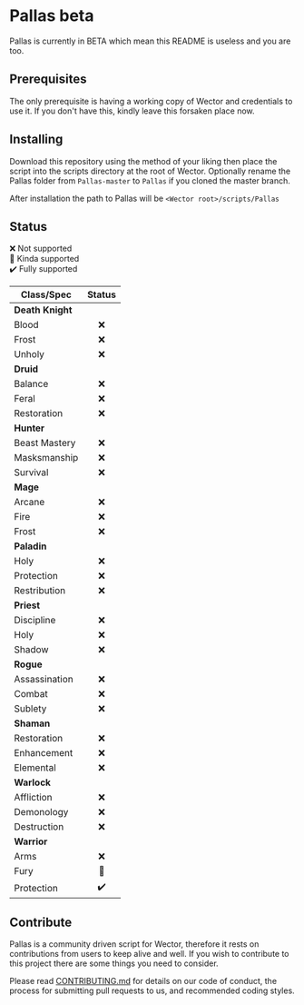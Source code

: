 # Pallas beta

Pallas is currently in BETA which mean this README is useless and you are too.

## Prerequisites

The only prerequisite is having a working copy of Wector and credentials to use it. If you don't have this, kindly leave this forsaken place now.

## Installing

Download this repository using the method of your liking then place the script into the scripts directory at the root of Wector. Optionally rename the Pallas folder from `Pallas-master` to `Pallas` if you cloned the master branch.

After installation the path to Pallas will be `<Wector root>/scripts/Pallas`

## Status

:x: Not supported\
:large_blue_diamond: Kinda supported\
:heavy_check_mark: Fully supported

| Class/Spec        |        Status        |
|-------------------|:--------------------:|
| **Death Knight**  |                      |
| Blood             |         :x:          |
| Frost             |         :x:          |
| Unholy            |         :x:          |
| **Druid**         |                      |
| Balance           |         :x:          |
| Feral             |         :x:          |
| Restoration       |         :x:          |
| **Hunter**        |                      |
| Beast Mastery     |         :x:          |
| Masksmanship      |         :x:          |
| Survival          |         :x:          |
| **Mage**          |                      |
| Arcane            |         :x:          |
| Fire              |         :x:          |
| Frost             |         :x:          |
| **Paladin**       |                      |
| Holy              |         :x:          |
| Protection        |         :x:          |
| Restribution      |         :x:          |
| **Priest**        |                      |
| Discipline        |         :x:          |
| Holy              |         :x:          |
| Shadow            |         :x:          |
| **Rogue**         |                      |
| Assassination     |         :x:          |
| Combat            |         :x:          |
| Sublety           |         :x:          |
| **Shaman**        |                      |
| Restoration       |         :x:          |
| Enhancement       |         :x:          |
| Elemental         |         :x:          |
| **Warlock**       |                      |
| Affliction        |         :x:          |
| Demonology        |         :x:          |
| Destruction       |         :x:          |
| **Warrior**       |                      |
| Arms              |         :x:          |
| Fury              | :large_blue_diamond: |
| Protection        |  :heavy_check_mark:  |

## Contribute

Pallas is a community driven script for Wector, therefore it rests on contributions from users to keep alive and well. If you wish to contribute to this project there are some things you need to consider.

Please read [CONTRIBUTING.md](CONTRIBUTE.md) for details on our code of conduct, the process for submitting pull requests to us, and recommended coding styles.
